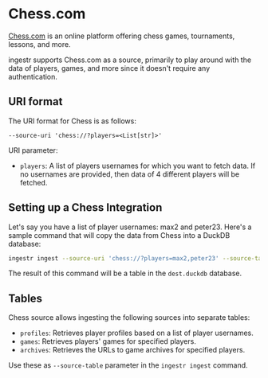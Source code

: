# Chess.com

[Chess.com](https://www.chess.com/) is an online platform offering chess games, tournaments, lessons, and more.

ingestr supports Chess.com as a source, primarily to play around with the data of players, games, and more since it doesn't require any authentication.

## URI format

The URI format for Chess is as follows:

```plaintext
--source-uri 'chess://?players=<List[str]>'
```

URI parameter:

- `players`: A list of players usernames for which you want to fetch data. If no usernames are provided, then data of 4 different players will be fetched.

## Setting up a Chess Integration

Let's say you have a list of player usernames: max2 and peter23. Here's a sample command that will copy the data from Chess into a DuckDB database:

```sh
ingestr ingest --source-uri 'chess://?players=max2,peter23' --source-table 'profiles' --dest-uri 'duckdb:///dest.duckdb' --dest-table 'players.profiles'
```

The result of this command will be a table in the `dest.duckdb` database.

## Tables

Chess source allows ingesting the following sources into separate tables:

- `profiles`: Retrieves player profiles based on a list of player usernames.
- `games`: Retrieves players' games for specified players.
- `archives`: Retrieves the URLs to game archives for specified players.

Use these as `--source-table` parameter in the `ingestr ingest` command.
